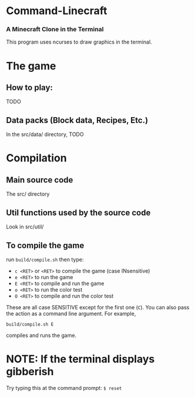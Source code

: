 # Command-Linecraft
### A Minecraft Clone in the Terminal
This program uses ncurses to draw graphics in the terminal.

# The game

## How to play:
TODO

## Data packs (Block data, Recipes, Etc.)
In the src/data/ directory, TODO

# Compilation

## Main source code
The src/ directory

## Util functions used by the source code
Look in src/util/

## To compile the game
run `build/compile.sh` then type:

* `c <RET>` or `<RET>` to compile the game (case INsensitive)
* `e <RET>` to run the game
* `E <RET>` to compile and run the game
* `o <RET>` to run the color test
* `O <RET>` to compile and run the color test

These are all case SENSITIVE except for the first one (`C`).
You can also pass the action as a command line argument. For example,

`build/compile.sh E`

compiles and runs the game.

# NOTE: If the terminal displays gibberish
Try typing this at the command prompt:
`$ reset`
